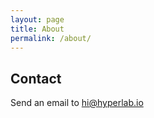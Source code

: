 ```yaml
---
layout: page
title: About
permalink: /about/
---
```


## Contact

Send an email to <a href="mailto:hi@hyperlab.io">hi@hyperlab.io</a>


